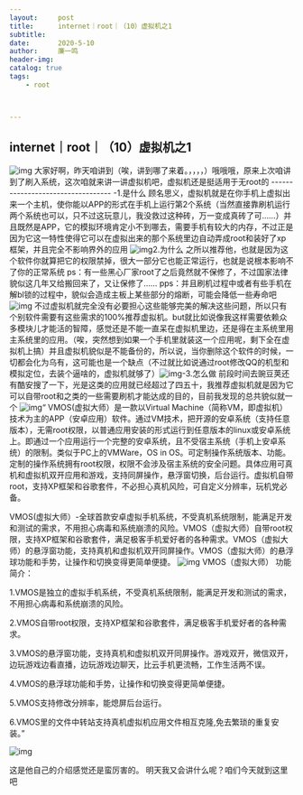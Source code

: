 ```yaml
---
layout:     post
title:      internet｜root｜（10）虚拟机之1
subtitle:   
date:       2020-5-10
author:     廉一鸣
header-img: 
catalog: true
tags:
    - root



---
```


## internet｜root｜（10）虚拟机之1

![img](https://mmbiz.qpic.cn/mmbiz_jpg/tMsLbdfwxoMP8B2kHAypNuNZL7mwOicrbabdjnbYnV1nFTObj473m1kvFxfBfBibU9LDmMiciaj7v2Ew2FMxrg6GDA/640?wx_fmt=jpeg&tp=webp&wxfrom=5&wx_lazy=1&wx_co=1)
大家好啊，昨天咱讲到（唉，讲到哪了来着。，，，，）哦哦哦，原来上次咱讲到了刷入系统，这次咱就来讲一讲虚拟机吧，虚拟机还是挺适用于无root的
\----------------------------------
-1.是什么
顾名思义，虚拟机就是在你手机上虚拟出来一个主机，使你能以APP的形式在手机上运行第2个系统（当然直接靠刷机运行两个系统也可以，只不过这玩意儿，我没救过这种砖，万一变成真砖了可……）并且既然是APP，它的模拟环境肯定小不到哪去，需要手机有较大的内存，不过正是因为它这一特性使得它可以在虚拟出来的那个系统里边自动弄成root和装好了xp框架，并且完全不影响界外的应用
![img](https://mmbiz.qpic.cn/mmbiz_jpg/tMsLbdfwxoMP8B2kHAypNuNZL7mwOicrbRiaXZTk30s8W7vicu71JMtaebgOpPFCyFWekmU9SVIibMY35TicTtDLjsg/640?wx_fmt=jpeg&tp=webp&wxfrom=5&wx_lazy=1&wx_co=1)2.为什么
之所以推荐他，也就是因为这个软件你就算把它的权限禁掉，很大一部分它也能正常运行，也就是说根本影响不了你的正常系统
ps：有一些黑心厂家root了之后竟然就不保修了，不过国家法律貌似这几年又给搬回来了，又让保修了……
pps：并且刷机过程中或者有些手机在解bl锁的过程中，貌似会造成主板上某些部分的熔断，可能会降低一些寿命吧
![img](https://mmbiz.qpic.cn/mmbiz_jpg/tMsLbdfwxoMP8B2kHAypNuNZL7mwOicrbxVmwsfLgQwjibbzdVxVCdWjM6CTl6GUQ6rAIThMDyiaDnicsjR9ciazlug/640?wx_fmt=jpeg&tp=webp&wxfrom=5&wx_lazy=1&wx_co=1)
不过虚拟机就完全没有必要担心这些能够完美的解决这些问题，所以只有个别软件需要有这些需求的100%推荐虚拟机。but就比如说像我这样需要依赖众多模块儿才能活的智障，感觉还是不能一直呆在虚拟机里边，还是得在主系统里用主系统里的应用。（唉，突然想到如果一个手机里就装这一个应用呢，剩下全在虚拟机上搞）并且虚拟机貌似是不能备份的，所以说，当你删除这个软件的时候，一切都会化为乌有，这可能也是一个缺点（不过就比如说通过root修改QQ的机型和模拟定位，去装个逼啥的，虚拟机就够了）![img](https://mmbiz.qpic.cn/mmbiz_jpg/tMsLbdfwxoMP8B2kHAypNuNZL7mwOicrbDSZibloHWG2KLUHroVldsicp60Er40Z2TtNvITZE9icOFuJjdZOES60gw/640?wx_fmt=jpeg&tp=webp&wxfrom=5&wx_lazy=1&wx_co=1)-3.怎么做
前段时间去豌豆荚还有酷安搜了一下，光是这类的应用就已经超过了四五十，我推荐虚拟机就是因为它可以自带root和之类的一些需要刷机才能达成的目的，目前我发现的总共貌似就一个
![img](https://mmbiz.qpic.cn/mmbiz_jpg/tMsLbdfwxoMP8B2kHAypNuNZL7mwOicrbsx6FXQ5y0X1yFQ6SWSdRO2CfA1uQHW4mDomCcnNCM6Pf2FYv4LbEWg/640?wx_fmt=jpeg&tp=webp&wxfrom=5&wx_lazy=1&wx_co=1)“   VMOS(虚拟大师）是一款以Virtual Machine（简称VM，即虚拟机）技术为主的APP（安卓应用）软件。通过VM技术，把开源的安卓系统（支持任意版本），无需root权限，以普通应用安装的形式运行到任意版本的linux或安卓系统上。即通过一个应用运行一个完整的安卓系统，且不受宿主系统（手机上安卓系统）的限制。类似于PC上的VMWare，OS in OS。可定制操作系统版本、功能。定制的操作系统拥有root权限，权限不会涉及宿主系统的安全问题。具体应用可真机和虚拟机双开应用和游戏，支持同屏操作，悬浮窗切换，后台运行。虚拟机自带root，支持XP框架和谷歌套件，不必担心真机风险，可自定义分辨率，玩机党必备。

   VMOS(虚拟大师）-全球首款安卓虚拟手机系统，不受真机系统限制，能满足开发和测试的需求，不用担心病毒和系统崩溃的风险。VMOS（虚拟大师）自带root权限，支持XP框架和谷歌套件，满足极客手机爱好者的各种需求。VMOS（虚拟大师）的悬浮窗功能，支持真机和虚拟机双开同屏操作。VMOS（虚拟大师）的悬浮球功能和手势，让操作和切换变得更简单便捷。
![img](https://mmbiz.qpic.cn/mmbiz_jpg/tMsLbdfwxoMP8B2kHAypNuNZL7mwOicrbiaibxLpkYMgeNYraIOl2QaDgKo0fSp3iapuicfa5d21ztj69vRg1KBfWfA/640?wx_fmt=jpeg&tp=webp&wxfrom=5&wx_lazy=1&wx_co=1)
   VMOS（虚拟大师） 功能简介： 

1.VMOS是独立的虚拟手机系统，不受真机系统限制，能满足开发和测试的需求，不用担心病毒和系统崩溃的风险。


2.VMOS自带root权限，支持XP框架和谷歌套件，满足极客手机爱好者的各种需求。

   

3.VMOS的悬浮窗功能，支持真机和虚拟机双开同屏操作。游戏双开，微信双开，边玩游戏边看直播，边玩游戏边聊天，比云手机更流畅，工作生活两不误。


4.VMOS的悬浮球功能和手势，让操作和切换变得更简单便捷。


5.VMOS支持修改分辨率，能熄屏后台运行。


6.VMOS里的文件中转站支持真机虚拟机应用文件相互克隆,免去繁琐的重复安装。”

![img]()

这是他自己的介绍感觉还是蛮厉害的。 
明天我又会讲什么呢？咱们今天就到这里吧

